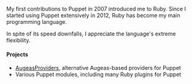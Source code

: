 My first contributions to Puppet in 2007 introduced me to Ruby. Since I started using Puppet extensively in 2012, Ruby has become my main programming language.

In spite of its speed downfalls, I appreciate the language's extreme flexibility.

#### Projects

* [AugeasProviders](https://augeasproviders.com), alternative Augeas-based providers for Puppet
* Various Puppet modules, including many Ruby plugins for Puppet


